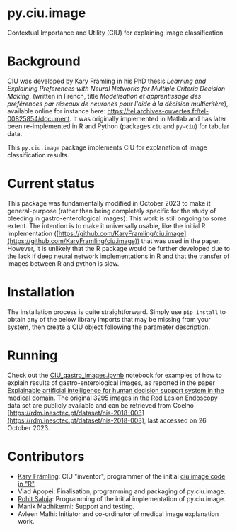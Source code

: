 # py.ciu.image
Contextual Importance and Utility (CIU) for explaining image classification

# Background

CIU was developed by Kary Främling in his PhD thesis *Learning and Explaining Preferences with Neural Networks for Multiple Criteria Decision Making*, (written in French, title *Modélisation et apprentissage des préférences par réseaux de neurones pour l'aide à la décision multicritère*), available online for instance here: https://tel.archives-ouvertes.fr/tel-00825854/document. It was originally implemented in Matlab and has later been re-implemented in R and Python (packages `ciu` and `py-ciu`) for tabular data. 

This `py.ciu.image` package implements CIU for explanation of image classification results. 

# Current status

This package was fundamentally modified in October 2023 to make it general-purpose (rather than being completely specific for the study of bleeding in gastro-enterological images). This work is still ongoing to some extent. The intention is to make it universally usable, like the initial R implementation ([https://github.com/KaryFramling/ciu.image](https://github.com/KaryFramling/ciu.image)) that was used in the paper. However, it is unlikely that the R package would be further developed due to the lack if deep neural network implementations in R and that the transfer of images between R and python is slow.

# Installation

The installation process is quite straightforward. Simply use `pip install` to obtain any of the below library imports that may be missing from your system, then create a CIU object following the parameter description. 

# Running

Check out the [CIU_gastro_images.ipynb](CIU_gastro_images.ipynb) notebook for examples of how to explain results of gastro-enterological images, as reported in the paper [Explainable artificial intelligence for human decision support system in the medical domain](https://www.mdpi.com/2504-4990/3/3/37). The original 3295 images in the Red Lesion Endoscopy data set are publicly available and can be retrieved from Coelho [https://rdm.inesctec.pt/dataset/nis-2018-003](https://rdm.inesctec.pt/dataset/nis-2018-003), last accessed on 26 October 2023.

# Contributors

- [Kary Främling](https://github.com/KaryFramling): CIU "inventor", programmer of the initial [ciu.image code in "R"](https://github.com/KaryFramling/ciu.image)
- Vlad Apopei: Finalisation, programming and packaging of py.ciu.image.
- [Rohit Saluja](https://github.com/rohitsaluja1): Programming of the initial implementation of py.ciu.image.
- Manik Madhikermi: Support and testing. 
- Avleen Malhi: Initiator and co-ordinator of medical image explanation work. 

